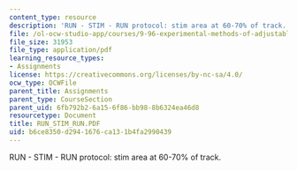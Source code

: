 ```yaml
---
content_type: resource
description: 'RUN - STIM - RUN protocol: stim area at 60-70% of track.'
file: /ol-ocw-studio-app/courses/9-96-experimental-methods-of-adjustable-tetrode-array-neurophysiology-january-iap-2001/b6ce8350d2941676ca131b4fa2990439_RUN_STIM_RUN.PDF
file_size: 31953
file_type: application/pdf
learning_resource_types:
- Assignments
license: https://creativecommons.org/licenses/by-nc-sa/4.0/
ocw_type: OCWFile
parent_title: Assignments
parent_type: CourseSection
parent_uid: 6fb792b2-6a15-6f86-bb98-8b6324ea46d8
resourcetype: Document
title: RUN_STIM_RUN.PDF
uid: b6ce8350-d294-1676-ca13-1b4fa2990439
---
```

RUN - STIM - RUN protocol: stim area at 60-70% of track.